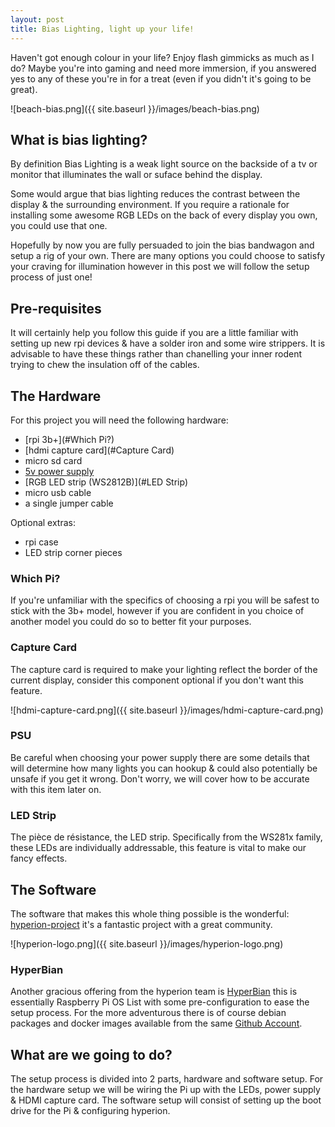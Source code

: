 ```yaml
---
layout: post
title: Bias Lighting, light up your life!
---
```


Haven't got enough colour in your life? Enjoy flash gimmicks as much as I do?
Maybe you're into gaming and need more immersion, if you answered yes to any of
these you're in for a treat (even if you didn't it's going to be great).

![beach-bias.png]({{ site.baseurl }}/images/beach-bias.png)

## What is bias lighting?

By definition Bias Lighting is a weak light source on the backside of a 
tv or monitor that illuminates the wall or suface behind the display.

Some would argue that bias lighting reduces the contrast between the display &
the surrounding environment.
If you require a rationale for installing some awesome RGB LEDs on the back of
every display you own, you could use that one.

Hopefully by now you are fully persuaded to join the bias bandwagon and setup a
rig of your own. There are many options you could choose to satisfy your 
craving for illumination however in this post we will follow the setup process
of just one!

## Pre-requisites

It will certainly help you follow this guide if you are a little familiar with
setting up new rpi devices & have a solder iron and some wire strippers.
It is advisable to have these things rather than chanelling your inner rodent 
trying to chew the insulation off of the cables. 

## The Hardware

For this project you will need the following hardware:

* [rpi 3b+](#Which Pi?)
* [hdmi capture card](#Capture Card)
* micro sd card
* [5v power supply](#PSU)
* [RGB LED strip (WS2812B)](#LED Strip)
* micro usb cable
* a single jumper cable

Optional extras:

* rpi case
* LED strip corner pieces


### Which Pi?

If you're unfamiliar with the specifics of choosing a rpi you will be 
safest to stick with the 3b+ model, however if you are confident in you choice
of another model you could do so to better fit your purposes.

### Capture Card

The capture card is required to make your lighting reflect the border of the 
current display, consider this component optional if you don't want this
feature.

![hdmi-capture-card.png]({{ site.baseurl }}/images/hdmi-capture-card.png)

### PSU

Be careful when choosing your power supply there are some details that will
determine how many lights you can hookup & could also potentially be unsafe if 
you get it wrong. Don't worry, we will cover how to be accurate with this item 
later on.

### LED Strip

The pièce de résistance, the LED strip. Specifically from the WS281x family,
these LEDs are individually addressable, this feature is vital to make our 
fancy effects.

## The Software

The software that makes this whole thing possible is the wonderful:
[hyperion-project](https://hyperion-project.org/) it's a fantastic project with 
a great community.

![hyperion-logo.png]({{ site.baseurl }}/images/hyperion-logo.png)

### HyperBian

Another gracious offering from the hyperion team is
[HyperBian](https://github.com/hyperion-project/HyperBian) this is essentially
Raspberry Pi OS List with some pre-configuration to ease the setup process.
For the more adventurous there is of course debian packages and docker images 
available from the same [Github Account](https://github.com/hyperion-project).

## What are we going to do?

The setup process is divided into 2 parts, hardware and software setup. For the 
hardware setup we will be wiring the Pi up with the LEDs, power supply & HDMI 
capture card. The software setup will consist of setting up the boot drive for
the Pi & configuring hyperion.